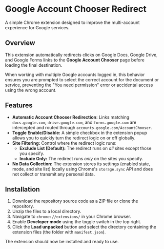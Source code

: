 # Google Account Chooser Redirect

A simple Chrome extension designed to improve the multi-account experience for Google services.

## Overview

This extension automatically redirects clicks on Google Docs, Google Drive, and Google Forms links to the **Google Account Chooser** page before loading the final destination.

When working with multiple Google accounts logged in, this behavior ensures you are prompted to select the correct account for the document or service, preventing the "You need permission" error or accidental access using the wrong account.

## Features

* **Automatic Account Chooser Redirection:** Links matching `docs.google.com`, `drive.google.com`, and `forms.google.com` are intercepted and routed through `accounts.google.com/AccountChooser`.
* **Toggle Enable/Disable:** A simple checkbox in the extension popup allows you to quickly turn the redirect logic on or off globally.
* **Site Filtering:** Control where the redirect logic runs:
    * **Exclude List (Default):** The redirect runs on *all* sites except those you specify.
    * **Include Only:** The redirect runs *only* on the sites you specify.
* **No Data Collection:** The extension stores its settings (enabled state, mode, and site list) locally using Chrome's `storage.sync` API and does not collect or transmit any personal data.

## Installation

1.  Download the repository source code as a ZIP file or clone the repository.
2.  Unzip the files to a local directory.
3.  Navigate to `chrome://extensions/` in your Chrome browser.
4.  Enable **Developer mode** using the toggle switch in the top right.
5.  Click the **Load unpacked** button and select the directory containing the extension files (the folder with `manifest.json`).

The extension should now be installed and ready to use.